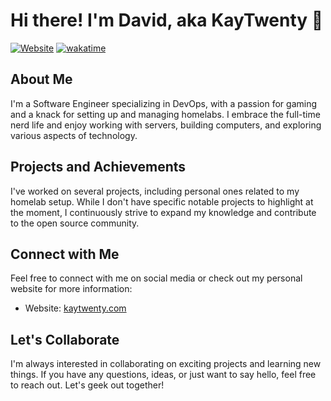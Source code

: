 # Hi there! I'm David, aka KayTwenty 👋

[![Website](https://img.shields.io/badge/Website-kaytwenty.com-blue)](https://kaytwenty.com)
[![wakatime](https://wakatime.com/badge/user/5aa0e2e8-bb0c-4e5f-bfa1-21a31a92c8e6.svg)](https://wakatime.com/@5aa0e2e8-bb0c-4e5f-bfa1-21a31a92c8e6)

## About Me

I'm a Software Engineer specializing in DevOps, with a passion for gaming and a knack for setting up and managing homelabs. I embrace the full-time nerd life and enjoy working with servers, building computers, and exploring various aspects of technology.

## Projects and Achievements

I've worked on several projects, including personal ones related to my homelab setup. While I don't have specific notable projects to highlight at the moment, I continuously strive to expand my knowledge and contribute to the open source community.

## Connect with Me

Feel free to connect with me on social media or check out my personal website for more information:

- Website: [kaytwenty.com](https://kaytwenty.com)

## Let's Collaborate

I'm always interested in collaborating on exciting projects and learning new things. If you have any questions, ideas, or just want to say hello, feel free to reach out. Let's geek out together!

